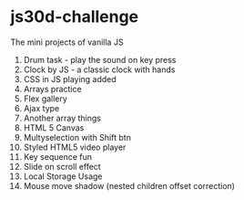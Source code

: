 # js30d-challenge

The mini projects of vanilla JS

1. Drum task - play the sound on key press
2. Clock by JS - a classic clock with hands
3. CSS in JS playing added
4. Arrays practice
5. Flex gallery
6. Ajax type
7. Another array things
8. HTML 5 Canvas
9. Multyselection with Shift btn
10. Styled HTML5 video player
11. Key sequence fun
12. Slide on scroll effect
13. Local Storage Usage
14. Mouse move shadow (nested children offset correction)
